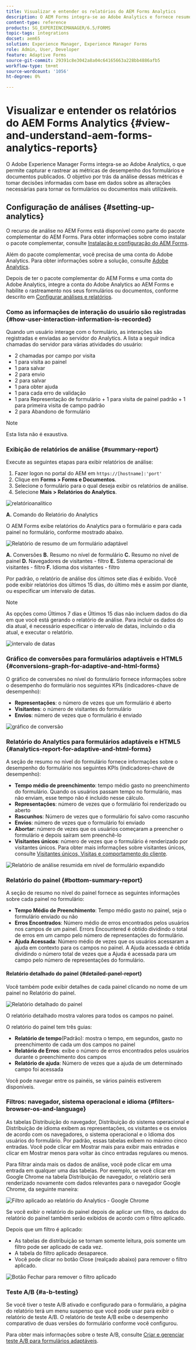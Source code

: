 ```yaml
---
title: Visualizar e entender os relatórios do AEM Forms Analytics
description: O AEM Forms integra-se ao Adobe Analytics e fornece resumo e análises detalhadas sobre os formulários adaptáveis publicados.
content-type: reference
products: SG_EXPERIENCEMANAGER/6.5/FORMS
topic-tags: integrations
docset: aem65
solution: Experience Manager, Experience Manager Forms
role: Admin, User, Developer
feature: Adaptive Forms
source-git-commit: 29391c8e3042a8a04c64165663a228bb4886afb5
workflow-type: tm+mt
source-wordcount: '1056'
ht-degree: 0%

---
```


# Visualizar e entender os relatórios do AEM Forms Analytics {#view-and-understand-aem-forms-analytics-reports}

O Adobe Experience Manager Forms integra-se ao Adobe Analytics, o que permite capturar e rastrear as métricas de desempenho dos formulários e documentos publicados. O objetivo por trás da análise dessas métricas é tomar decisões informadas com base em dados sobre as alterações necessárias para tornar os formulários ou documentos mais utilizáveis.

## Configuração de análises {#setting-up-analytics}

O recurso de análise no AEM Forms está disponível como parte do pacote complementar do AEM Forms. Para obter informações sobre como instalar o pacote complementar, consulte [Instalação e configuração do AEM Forms](../../forms/using/installing-configuring-aem-forms-osgi.md).

Além do pacote complementar, você precisa de uma conta do Adobe Analytics. Para obter informações sobre a solução, consulte [Adobe Analytics](https://www.adobe.com/solutions/digital-analytics.html).

Depois de ter o pacote complementar do AEM Forms e uma conta do Adobe Analytics, integre a conta do Adobe Analytics ao AEM Forms e habilite o rastreamento nos seus formulários ou documentos, conforme descrito em [Configurar análises e relatórios](../../forms/using/configure-analytics-forms-documents.md).

### Como as informações de interação do usuário são registradas {#how-user-interaction-information-is-recorded}

Quando um usuário interage com o formulário, as interações são registradas e enviadas ao servidor do Analytics. A lista a seguir indica chamadas do servidor para várias atividades do usuário:

* 2 chamadas por campo por visita
* 1 para visita ao painel
* 1 para salvar
* 2 para envio
* 2 para salvar
* 1 para obter ajuda
* 1 para cada erro de validação
* 1 para Representação de formulário + 1 para visita de painel padrão + 1 para primeira visita de campo padrão
* 2 para Abandono de formulário

>[!NOTE]
>
>Esta lista não é exaustiva.

### Exibição de relatórios de análise {#summary-report}

Execute as seguintes etapas para exibir relatórios de análise:

1. Fazer logon no portal do AEM em `https://[hostname]:'port'`
1. Clique em **Forms > Forms e Documentos**.
1. Selecione o formulário para o qual deseja exibir os relatórios de análise.
1. Selecione **Mais > Relatórios do Analytics**.

![relatórioanalítico](assets/analyticsreport.png)

**A.** Comando do Relatório do Analytics

O AEM Forms exibe relatórios do Analytics para o formulário e para cada painel no formulário, conforme mostrado abaixo.

![Relatório de resumo de um formulário adaptável](assets/analyticsdashboard_callout.png)

**A.** Conversões **B.** Resumo no nível de formulário **C.** Resumo no nível de painel **D.** Navegadores de visitantes - filtro **E.** Sistema operacional de visitantes - filtro **F.** Idioma dos visitantes - filtro

Por padrão, o relatório de análise dos últimos sete dias é exibido. Você pode exibir relatórios dos últimos 15 dias, do último mês e assim por diante, ou especificar um intervalo de datas.

>[!NOTE]
>
>As opções como Últimos 7 dias e Últimos 15 dias não incluem dados do dia em que você está gerando o relatório de análise. Para incluir os dados do dia atual, é necessário especificar o intervalo de datas, incluindo o dia atual, e executar o relatório.

![intervalo de datas](assets/date-range.png)

### Gráfico de conversões para formulários adaptáveis e HTML5 {#conversions-graph-for-adaptive-and-html-forms}

O gráfico de conversões no nível do formulário fornece informações sobre o desempenho do formulário nos seguintes KPIs (indicadores-chave de desempenho):

* **Representações**: o número de vezes que um formulário é aberto
* **Visitantes**: o número de visitantes do formulário
* **Envios**: número de vezes que o formulário é enviado

![gráfico de conversão](assets/conversion-graph.png)

### Relatório do Analytics para formulários adaptáveis e HTML5 {#analytics-report-for-adaptive-and-html-forms}

A seção de resumo no nível do formulário fornece informações sobre o desempenho do formulário nos seguintes KPIs (indicadores-chave de desempenho):

* **Tempo médio de preenchimento**: tempo médio gasto no preenchimento do formulário. Quando os usuários passam tempo no formulário, mas não enviam, esse tempo não é incluído nesse cálculo.
* **Representações**: número de vezes que o formulário foi renderizado ou aberto
* **Rascunhos**: Número de vezes que o formulário foi salvo como rascunho
* **Envios**: número de vezes que o formulário foi enviado
* **Abortar**: número de vezes que os usuários começaram a preencher o formulário e depois saíram sem preenchê-lo
* **Visitantes únicos**: número de vezes que o formulário é renderizado por visitantes únicos. Para obter mais informações sobre visitantes únicos, consulte [Visitantes únicos, Visitas e comportamento do cliente](https://helpx.adobe.com/analytics/kb/unique-visitors-visitor-behavior.html).

![Relatório de análise resumida em nível de formulário expandido](assets/analytics-report.png)

### Relatório do painel {#bottom-summary-report}

A seção de resumo no nível do painel fornece as seguintes informações sobre cada painel no formulário:

* **Tempo Médio de Preenchimento**: Tempo médio gasto no painel, seja o formulário enviado ou não
* **Erros Encontrados**: Número médio de erros encontrados pelos usuários nos campos de um painel. Errors Encountered é obtido dividindo o total de erros em um campo pelo número de representações do formulário.
* **Ajuda Acessada**: Número médio de vezes que os usuários acessaram a ajuda em contexto para os campos no painel. A Ajuda acessada é obtida dividindo o número total de vezes que a Ajuda é acessada para um campo pelo número de representações do formulário.

#### Relatório detalhado do painel {#detailed-panel-report}

Você também pode exibir detalhes de cada painel clicando no nome de um painel no Relatório do painel.

![Relatório detalhado do painel](assets/panel-report-detailed.png)

O relatório detalhado mostra valores para todos os campos no painel.

O relatório do painel tem três guias:

* **Relatório de tempo**(Padrão): mostra o tempo, em segundos, gasto no preenchimento de cada um dos campos no painel
* **Relatório de Erros**: exibe o número de erros encontrados pelos usuários durante o preenchimento dos campos
* **Relatório de ajuda**: Número de vezes que a ajuda de um determinado campo foi acessada

Você pode navegar entre os painéis, se vários painéis estiverem disponíveis.

### Filtros: navegador, sistema operacional e idioma {#filters-browser-os-and-language}

As tabelas Distribuição do navegador, Distribuição do sistema operacional e Distribuição de idioma exibem as representações, os visitantes e os envios de acordo com os navegadores, o sistema operacional e o Idioma dos usuários do formulário. Por padrão, essas tabelas exibem no máximo cinco entradas. Você pode clicar em Mostrar mais para exibir mais entradas e clicar em Mostrar menos para voltar às cinco entradas regulares ou menos.

Para filtrar ainda mais os dados de análise, você pode clicar em uma entrada em qualquer uma das tabelas. Por exemplo, se você clicar em Google Chrome na tabela Distribuição de navegador, o relatório será renderizado novamente com dados relevantes para o navegador Google Chrome, da seguinte maneira:

![Filtro aplicado ao relatório do Analytics - Google Chrome ](assets/filter-1.png)

Se você exibir o relatório do painel depois de aplicar um filtro, os dados do relatório do painel também serão exibidos de acordo com o filtro aplicado.

Depois que um filtro é aplicado:

* As tabelas de distribuição se tornam somente leitura, pois somente um filtro pode ser aplicado de cada vez.
* A tabela do filtro aplicado desaparece.
* Você pode clicar no botão Close (realçado abaixo) para remover o filtro aplicado.

![Botão Fechar para remover o filtro aplicado](assets/close-filter.png)

### Teste A/B {#a-b-testing}

Se você tiver o teste A/B ativado e configurado para o formulário, a página do relatório terá um menu suspenso que você pode usar para exibir o relatório de teste A/B. O relatório de teste A/B exibe o desempenho comparativo de duas versões do formulário conforme você configurou.

Para obter mais informações sobre o teste A/B, consulte [Criar e gerenciar teste A/B para formulários adaptáveis](../../forms/using/ab-testing-adaptive-forms.md).
